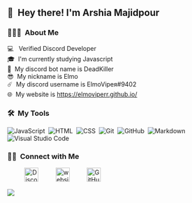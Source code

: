 <h2>👋 &nbsp;Hey there! I'm Arshia Majidpour</h2>
<h3>👨🏻‍💻 &nbsp;About Me </h3>

💻 &nbsp; Verified Discord Developer\
🎓 &nbsp;I'm currently studying Javascript\
🤖 &nbsp;My discord bot name is DeadKiller\
😎 &nbsp;My nickname is Elmo \
☄️ &nbsp;My discord username is ElmoVipeя#9402\
🌐 &nbsp;My website is https://elmoviperr.github.io/


<h3>🛠️ &nbsp;My Tools </h3>

![JavaScript](https://img.shields.io/badge/-JavaScript-05122A?style=flat&logo=javascript)&nbsp;
![HTML](https://img.shields.io/badge/-HTML-05122A?style=flat&logo=HTML5)&nbsp;
![CSS](https://img.shields.io/badge/-CSS-05122A?style=flat&logo=CSS3&logoColor=1572B6)&nbsp;
![Git](https://img.shields.io/badge/-Git-05122A?style=flat&logo=git)&nbsp;
![GitHub](https://img.shields.io/badge/-GitHub-05122A?style=flat&logo=github)&nbsp;
![Markdown](https://img.shields.io/badge/-Markdown-05122A?style=flat&logo=markdown)\
![Visual Studio Code](https://img.shields.io/badge/-Visual%20Studio%20Code-05122A?style=flat&logo=visual-studio-code&logoColor=007ACC)&nbsp;

<h3> 🤝🏻 &nbsp;Connect with Me </h3>

</a>&nbsp;&nbsp;&nbsp;&nbsp;&nbsp;&nbsp;&nbsp;&nbsp;&nbsp;
<a href="https://discord.gg/hwh87wMuyc" target="_blank"><img alt="Discord" title="Discord" height="32" width="32" src="https://raw.githubusercontent.com/peterthehan/peterthehan/master/assets/discord.svg"></a>&nbsp;&nbsp;&nbsp;&nbsp;&nbsp;&nbsp;&nbsp;&nbsp;&nbsp;
<a href="https://elmoviperr.github.io/" target="_blank"><img alt="website" title="website" height="32" width="32" src="http://cdn.onlinewebfonts.com/svg/img_190618.png"></a>&nbsp;&nbsp;&nbsp;&nbsp;&nbsp;&nbsp;&nbsp;&nbsp;&nbsp;
<a href="https://github.com/ElmoViperr"><img alt="GitHub" title="GitHub" height="32" width="32" src="https://raw.githubusercontent.com/peterthehan/peterthehan/master/assets/github.svg"></a>
</p>

<img src="https://discord.c99.nl/widget/theme-1/696605232372908032.png" >


